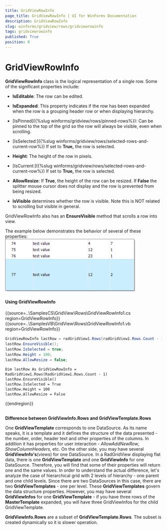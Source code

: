 ```yaml
---
title: GridViewRowInfo
page_title: GridViewRowInfo | UI for WinForms Documentation
description: GridViewRowInfo
slug: winforms/gridview/rows/gridviewrowinfo
tags: gridviewrowinfo
published: True
position: 0
---
```


# GridViewRowInfo



__GridViewRowInfo__ class is the logical representation of a single row. Some of the significant properties include:

* __IsEditable__: The row can be edited.

* __IsExpanded__: This property indicates if the row has been expanded when the row is a grouping header row or when displaying hierarchy.

* [IsPinned]({%slug winforms/gridview/rows/pinned-rows%}): Can be pinned to the top of the grid so the row will always be visible, even when scrolling.

* [IsSelected:]({%slug winforms/gridview/rows/selected-rows-and-current-row%}) If set to __True,__ the row is selected.

* __Height__: The height of the row in pixels.

* [IsCurrent:]({%slug winforms/gridview/rows/selected-rows-and-current-row%}) If set to __True,__ the row is selected.

* __AllowResize__: If __True__, the height of the row can be resized. If __False__ the splitter mouse cursor does not display and the row is prevented from being resized.
          

* __IsVisible__ determines whether the row is visible. Note this is NOT related to scrolling but visible in general.

GridViewRowInfo also has an __EnsureVisible__ method that scrolls a row into view.
      

The example below demonstrates the behavior of several of these properties:<br>![gridview-rows-gridviewrowinfo 001](images/gridview-rows-gridviewrowinfo001.png)

#### Using GridViewRowInfo 

{{source=..\SamplesCS\GridView\Rows\GridViewRowInfo1.cs region=GridViewRowInfo}} 
{{source=..\SamplesVB\GridView\Rows\GridViewRowInfo1.vb region=GridViewRowInfo}} 

````C#
GridViewRowInfo lastRow = radGridView1.Rows[radGridView1.Rows.Count - 1];
lastRow.EnsureVisible();
lastRow.IsSelected = true;
lastRow.Height = 100;
lastRow.AllowResize = false;

````
````VB.NET
Dim lastRow As GridViewRowInfo = RadGridView1.Rows(RadGridView1.Rows.Count - 1)
lastRow.EnsureVisible()
lastRow.IsSelected = True
lastRow.Height = 100
lastRow.AllowResize = False

````

{{endregion}} 

## 

__Difference between GridViewInfo.Rows and GridViewTemplate.Rows__

One __GridViewTemplate__ corresponds to one DataSource. As its name speaks, it is a template and it defines the structure of the data presented - the number, order, header text and other properties of the columns. In addition it has properties for user interaction - *AllowAddNewRow*, *ShowColumnHeaders*, etc. On the other side, you may have several __GridViewInfo's__(views) for one DataSource. In a RadGridView displaying flat data, there is one __GridViewTemplate__ and one __GridViewInfo__ for one DataSource. Therefore, you will find that some of their properties will return one and the same values. In order to understand the actual difference, let's analyze the case of hierarchical grid with 2 levels of hierarchy - one parent and one child levels. Since there are two DataSources in this case, there are two __GridViewTemplates__ - one per level. These __GridViewTemplates__ govern the data structure properties. However, you may have several __GridViewInfos__ for one __GridViewTemplate__ - if you have three rows of the __MasterTemplate__ expanded, you will have three GridViewInfos for the child GridViewTemplate.
        
__GridViewInfo.Rows__ are a subset of __GridVIewTemplate.Rows__. The subset is created dynamically so it is slower operation.
        

